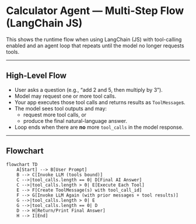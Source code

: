 # Calculator Agent — Multi-Step Flow (LangChain JS)

This shows the runtime flow when using LangChain (JS) with tool-calling enabled and an agent loop that repeats until the model no longer requests tools.

---

## High-Level Flow

- User asks a question (e.g., “add 2 and 5, then multiply by 3”).
- Model may request one or more tool calls.
- Your app executes those tool calls and returns results as `ToolMessage`s.
- The model sees tool outputs and may:
  - request more tool calls, or
  - produce the final natural-language answer.
- Loop ends when there are **no** more `tool_calls` in the model response.

---

## Flowchart

```mermaid
flowchart TD
    A[Start] --> B[User Prompt]
    B --> C[Invoke LLM (tools bound)]
    C -->|tool_calls.length == 0| D[Final AI Answer]
    C -->|tool_calls.length > 0| E[Execute Each Tool]
    E --> F[Create ToolMessage(s) with tool_call_id]
    F --> G[Invoke LLM Again (with prior messages + tool results)]
    G -->|tool_calls.length > 0| E
    G -->|tool_calls.length == 0| D
    D --> H[Return/Print Final Answer]
    H --> I[End]
